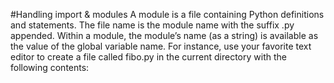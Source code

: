 #Handling import & modules A module is a file containing Python definitions and statements.
The file name is the module name with the suffix .py appended.
Within a module, the module’s name (as a string) is available as the value of the global variable name.
For instance, use your favorite text editor to create a file called fibo.py
in the current directory with the following contents:
